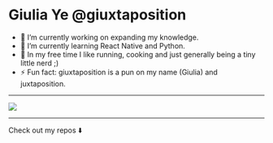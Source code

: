 # Giulia Ye @giuxtaposition

- 🔭 I’m currently working on expanding my knowledge.
- 🌱 I’m currently learning React Native and Python.
- 👟 In my free time I like running, cooking and just generally being a tiny little nerd ;)
- ⚡ Fun fact: giuxtaposition is a pun on my name (Giulia) and juxtaposition.

---

<img align="center" src="https://github-readme-stats.vercel.app/api?username=giuxtaposition&theme=tokyonight" />

---

Check out my repos ⬇️  
